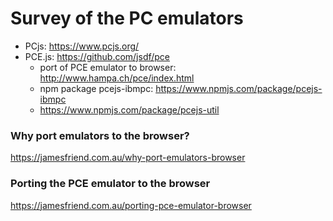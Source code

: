 # Survey of the PC emulators

- PCjs: https://www.pcjs.org/
- PCE.js: https://github.com/jsdf/pce
	- port of PCE emulator to browser: http://www.hampa.ch/pce/index.html
	- npm package pcejs-ibmpc: https://www.npmjs.com/package/pcejs-ibmpc
	- https://www.npmjs.com/package/pcejs-util


### Why port emulators to the browser?

https://jamesfriend.com.au/why-port-emulators-browser


### Porting the PCE emulator to the browser

https://jamesfriend.com.au/porting-pce-emulator-browser


